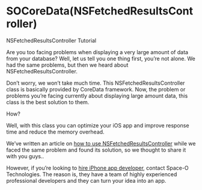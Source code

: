 # SOCoreData(NSFetchedResultsController)
NSFetchedResultsController Tutorial

Are you too facing problems when displaying a very large amount of data from your database? Well, let us tell you one thing first, you’re not alone. We had the same problems, but then we heard about NSFetchedResultsController.

Don’t worry, we won’t take much time. This NSFetchedResultsController class is basically provided by CoreData framework. Now, the problem or problems you’re facing currently about displaying large amount data, this class is the best solution to them.

How?

Well, with this class you can optimize your iOS app and improve response time and reduce the memory overhead.

We’ve written an article on [how to use NSFetchedResultsController](https://www.spaceotechnologies.com/nsfetchedresultscontroller-tutorial-manage-data/) while we faced the same problem and found its solution, so we thought to share it with you guys..

However, if you’re looking to [hire iPhone app developer](http://www.spaceotechnologies.com/hire-iphone-developer/), contact Space-O Technologies. The reason is, they have a team of highly experienced professional developers and they can turn your idea into an app.
